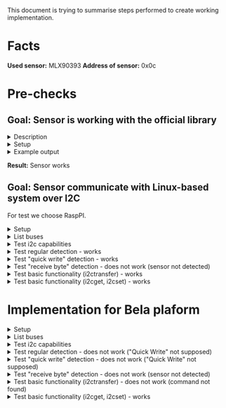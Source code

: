 This document is trying to summarise steps performed to create working implementation.

# Facts

**Used sensor:** MLX90393
**Address of sensor:** 0x0c

# Pre-checks

## Goal: Sensor is working with the official library

<details>
<summary>Description</summary>
We wanted to test if our sensor is not broken and it is returning data as expected.
For tests, we used [MLX90393](https://www.adafruit.com/product/4022) with the official libraries:
- [Adafruit MLX90393](https://github.com/adafruit/Adafruit_MLX90393_Library) version `2.0.4`
  - [Adafruit BusIO](https://github.com/adafruit/Adafruit_BusIO) version `1.14.2`
  - [Adafruit Unified Sensor](https://github.com/adafruit/Adafruit_Sensor) version `1.1.10`
  - Lib [Adafruit SSD1306](https://github.com/adafruit/Adafruit_SSD1306) was download by Arduino IDE as well but is was not used during testing (lib is necessary only if you use display for testing; we used only serial port for debug messages)

Provided example [basicdemo.ino](https://github.com/adafruit/Adafruit_MLX90393_Library/blob/master/examples/basicdemo/basicdemo.ino) was used for testing.

</details>

<details>
<summary>Setup</summary>

![Arduino connected to MLX90393 via I2C](./pics/arduino.jpg)

</details>

<details>
<summary>Example output</summary>

```
Starting Adafruit MLX90393 Demo
Found a MLX90393 sensor
Gain set to: 2.5 x
X: -9.0120 uT
Y: -12.0160 uT
Z: 37.5100 uT
X: -9.01 	Y: -12.02 	Z: 37.51 uTesla 
```

</details>

**Result:** Sensor works

## Goal: Sensor communicate with Linux-based system over I2C

For test we choose RaspPI. 

<details>
<summary>Setup</summary>

![RaspPI connected to MLX90393 via I2C](./pics/raspPi.jpg)

</details>

<details>
<summary>List buses</summary>

```shell
$ i2cdetect -l
i2c-1	i2c       	bcm2835 (i2c@7e804000)          	I2C adapter
i2c-2	i2c       	bcm2835 (i2c@7e805000)          	I2C adapter
```

</details>

<details>
<summary>Test i2c capabilities</summary>

```shell
$ i2cdetect -F 1
Functionalities implemented by /dev/i2c-1:
I2C                              yes
SMBus Quick Command              yes
SMBus Send Byte                  yes
SMBus Receive Byte               yes
SMBus Write Byte                 yes
SMBus Read Byte                  yes
SMBus Write Word                 yes
SMBus Read Word                  yes
SMBus Process Call               yes
SMBus Block Write                yes
SMBus Block Read                 no
SMBus Block Process Call         no
SMBus PEC                        yesd
I2C Block Write                  yes
I2C Block Read                   yes
```

_Note:_ RaspPI supports "SMBus Quick Command" on the used bus. But it is not supported on Bela. It might be the reason of non-working communication.

</details>

<details>
<summary>Test regular detection - works</summary>

```shell
$ i2cdetect -y 1
     0  1  2  3  4  5  6  7  8  9  a  b  c  d  e  f
00:                         -- -- -- -- 0c -- -- -- 
10: -- -- -- -- -- -- -- -- -- -- -- -- -- -- -- -- 
20: -- -- -- -- -- -- -- -- -- -- -- -- -- -- -- -- 
30: -- -- -- -- -- -- -- -- -- -- -- -- -- -- -- -- 
40: -- -- -- -- -- -- -- -- -- -- -- -- -- -- -- -- 
50: -- -- -- -- -- -- -- -- -- -- -- -- -- -- -- -- 
60: -- -- -- -- -- -- -- -- -- -- -- -- -- -- -- -- 
70: -- -- -- -- -- -- -- --                         
```

</details>

<details>
<summary>Test "quick write" detection - works</summary>

```shell
$ i2cdetect -y -q 1
     0  1  2  3  4  5  6  7  8  9  a  b  c  d  e  f
00:                         -- -- -- -- 0c -- -- -- 
10: -- -- -- -- -- -- -- -- -- -- -- -- -- -- -- -- 
20: -- -- -- -- -- -- -- -- -- -- -- -- -- -- -- -- 
30: -- -- -- -- -- -- -- -- -- -- -- -- -- -- -- -- 
40: -- -- -- -- -- -- -- -- -- -- -- -- -- -- -- -- 
50: -- -- -- -- -- -- -- -- -- -- -- -- -- -- -- -- 
60: -- -- -- -- -- -- -- -- -- -- -- -- -- -- -- -- 
70: -- -- -- -- -- -- -- --                                               
```

</details>

<details>
<summary>Test "receive byte" detection - does not work (sensor not detected)</summary>

```shell
$ i2cdetect -y -r 1
     0  1  2  3  4  5  6  7  8  9  a  b  c  d  e  f
00:                         -- -- -- -- -- -- -- -- 
10: -- -- -- -- -- -- -- -- -- -- -- -- -- -- -- -- 
20: -- -- -- -- -- -- -- -- -- -- -- -- -- -- -- -- 
30: -- -- -- -- -- -- -- -- -- -- -- -- -- -- -- -- 
40: -- -- -- -- -- -- -- -- -- -- -- -- -- -- -- -- 
50: -- -- -- -- -- -- -- -- -- -- -- -- -- -- -- -- 
60: -- -- -- -- -- -- -- -- -- -- -- -- -- -- -- -- 
70: -- -- -- -- -- -- -- --                                                                
```

</details>


<details>
<summary>Test basic functionality (i2ctransfer) - works</summary>

These lines are trying to run [first 2 commands performed by official library](https://github.com/adafruit/Adafruit_MLX90393_Library/blob/2ac6883873a69d45c45d4371c26a4fc7a81d7777/Adafruit_MLX90393.cpp#L72-L78).

- Controler: `0x80` => `MLX90393_REG_EX` (enter ExitMode)
- Sensor: `0x01` => `0x01 >> 2 == MLX90393_STATUS_OK`
- Controler: `0xF0` => `MLX90393_REG_RT` (soft reset)
- Sensor: `0x05` => `0x05 >> 2 == MLX90393_STATUS_RESET` (just restarted)

```shell
$ i2ctransfer -v -y 1 w1@0x0c 0x80 r1@0x0c
msg 0: addr 0x0c, write, len 1, buf 0x80
msg 1: addr 0x0c, read, len 1, buf 0x01
$ i2ctransfer -v -y 1 w1@0x0c 0xF0 r1@0x0c
msg 0: addr 0x0c, write, len 1, buf 0xf0
msg 1: addr 0x0c, read, len 1, buf 0x05
```

</details>

<details>
<summary>Test basic functionality (i2cget, i2cset) - works</summary>

Bela platform does not have `i2ctransfer` so we are going to simulate same scenario with `i2cget` and  `i2cset`

- Controler: `0x80` => `MLX90393_REG_EX` (enter ExitMode)
- Sensor: `0x02` => `0x02 >> 2 == MLX90393_STATUS_OK`
- Controler: `0xF0` => `MLX90393_REG_RT` (soft reset)
- Sensor: `0x06` => `0x06 >> 2 == MLX90393_STATUS_RESET` (just restarted)

```shell
$ i2cset -y 1 0x0c 0x80
$ i2cget -y 1 0x0c
0x02
$ i2cset -y 1 0x0c 0xF0
$ i2cget -y 1 0x0c
0x06
```

</details>

# Implementation for Bela plaform

<details>
<summary>Setup</summary>

![Bela connected to MLX90393 via I2C](./pics/bela.jpg)

</details>


<details>
<summary>List buses</summary>

```shell
# i2cdetect -l
i2c-1	i2c       	OMAP I2C adapter                	I2C adapter
i2c-2	i2c       	OMAP I2C adapter                	I2C adapter
i2c-0	i2c       	OMAP I2C adapter                	I2C adapter
```

</details>

<details>
<summary>Test i2c capabilities</summary>

```shell
# i2cdetect -F 1
Functionalities implemented by /dev/i2c-1:
I2C                              yes
SMBus Quick Command              no
SMBus Send Byte                  yes
SMBus Receive Byte               yes
SMBus Write Byte                 yes
SMBus Read Byte                  yes
SMBus Write Word                 yes
SMBus Read Word                  yes
SMBus Process Call               yes
SMBus Block Write                yes
SMBus Block Read                 no
SMBus Block Process Call         no
SMBus PEC                        yes
I2C Block Write                  yes
I2C Block Read                   yes
```

</details>

<details>
<summary>Test regular detection - does not work ("Quick Write" not supposed)</summary>

```shell
# i2cdetect -y 1
Error: Can't use SMBus Quick Write command on this bus                      
```

</details>

<details>
<summary>Test "quick write" detection - does not work ("Quick Write" not supposed)</summary>

```shell
# i2cdetect -y -q 1
Error: Can't use SMBus Quick Write command on this bus
```

</details>

<details>
<summary>Test "receive byte" detection - does not work (sensor not detected)</summary>

```shell
# i2cdetect -y -r 1
     0  1  2  3  4  5  6  7  8  9  a  b  c  d  e  f
00:          -- -- -- -- -- -- -- -- -- -- -- -- --
10: -- -- -- -- -- -- -- -- -- -- -- -- -- -- -- --
20: -- -- -- -- -- -- -- -- -- -- -- -- -- -- -- --
30: -- -- -- -- -- -- -- -- -- -- -- -- -- -- -- --
40: -- -- -- -- -- -- -- -- -- -- -- -- -- -- -- --
50: -- -- -- -- -- -- -- -- -- -- -- -- -- -- -- --
60: -- -- -- -- -- -- -- -- -- -- -- -- -- -- -- --
70: -- -- -- -- -- -- -- --                                                              
```

</details>


<details>
<summary>Test basic functionality (i2ctransfer) - does not work (command not found)</summary>

```shell
# i2ctransfer
-bash: i2ctransfer: command not found
```

</details>

<details>
<summary>Test basic functionality (i2cget, i2cset) - works</summary>

Bela platform does not have `i2ctransfer` so we are going to simulate same scenario with `i2cget` and `i2cset`

- Controler: `0x80` => `MLX90393_REG_EX` (enter ExitMode)
- Sensor: `0x02` => `0x02 >> 2 == MLX90393_STATUS_OK`
- Controler: `0xF0` => `MLX90393_REG_RT` (soft reset)
- Sensor: `0x06` => `0x06 >> 2 == MLX90393_STATUS_RESET` (just restarted)

```shell
# i2cset -y 1 0x0c 0x80
# i2cget -y 1 0x0c
0x02
# i2cset -y 1 0x0c 0xF0
# i2cget -y 1 0x0c
0x06
```

</details>
